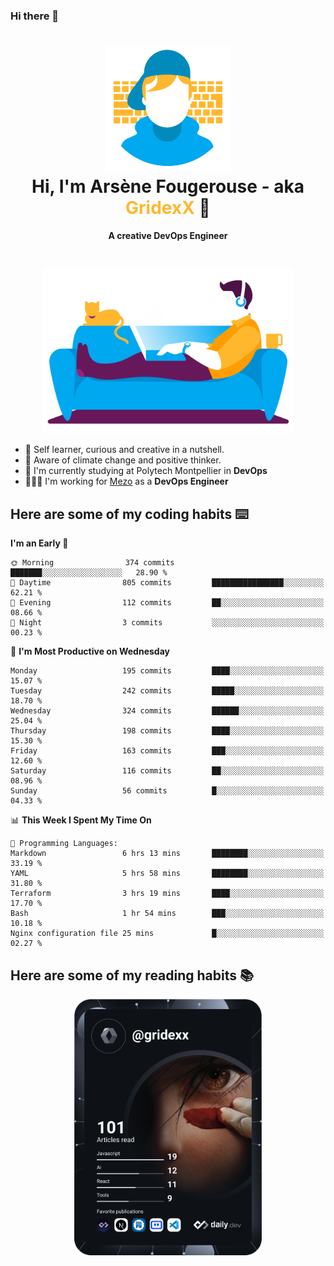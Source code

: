 ### Hi there 👋

<!--
**GridexX/gridexx** is a ✨ _special_ ✨ repository because its `README.md` (this file) appears on your GitHub profile.

Here are some ideas to get you started:

- 🔭 I’m currently working on ...
- 🌱 I’m currently learning ...
- 👯 I’m looking to collaborate on ...
- 🤔 I’m looking for help with ...
- 💬 Ask me about ...
- 📫 How to reach me: ...
- 😄 Pronouns: ...
- ⚡ Fun fact: ...
-->


<!-- Header -->
<h1 align="center">
  <img src="./images/user_profile.png" width="200">
  <br>
  Hi, I'm Arsène Fougerouse - aka <span style="color:#ffb72e">GridexX</span> 👋
</h1>


<p align="center">
  <b>A creative DevOps Engineer </b>
</p>
<br/>
<p align="center">
  <img src="./images/man_couch.png" width="400">
</p>

- 🎨 Self learner, curious and creative in a nutshell. 
- 🌱 Aware of climate change and positive thinker.
- 📕 I'm currently studying at Polytech Montpellier in **DevOps**
- 👨🏻‍💻 I'm working for [Mezo](https://meso-lr.umontpellier.fr/) as a **DevOps Engineer**


## Here are some of my coding habits ⌨️

<!-- Add a section about tech and Ops stack
  Like this one : https://github.com/Xanthus58#-tech-stack
-->
<!--START_SECTION:waka-->
**I'm an Early 🐤** 

```text
🌞 Morning                374 commits         ███████░░░░░░░░░░░░░░░░░░   28.90 % 
🌆 Daytime                805 commits         ████████████████░░░░░░░░░   62.21 % 
🌃 Evening                112 commits         ██░░░░░░░░░░░░░░░░░░░░░░░   08.66 % 
🌙 Night                  3 commits           ░░░░░░░░░░░░░░░░░░░░░░░░░   00.23 % 
```
📅 **I'm Most Productive on Wednesday** 

```text
Monday                   195 commits         ████░░░░░░░░░░░░░░░░░░░░░   15.07 % 
Tuesday                  242 commits         █████░░░░░░░░░░░░░░░░░░░░   18.70 % 
Wednesday                324 commits         ██████░░░░░░░░░░░░░░░░░░░   25.04 % 
Thursday                 198 commits         ████░░░░░░░░░░░░░░░░░░░░░   15.30 % 
Friday                   163 commits         ███░░░░░░░░░░░░░░░░░░░░░░   12.60 % 
Saturday                 116 commits         ██░░░░░░░░░░░░░░░░░░░░░░░   08.96 % 
Sunday                   56 commits          █░░░░░░░░░░░░░░░░░░░░░░░░   04.33 % 
```


📊 **This Week I Spent My Time On** 

```text
💬 Programming Languages: 
Markdown                 6 hrs 13 mins       ████████░░░░░░░░░░░░░░░░░   33.19 % 
YAML                     5 hrs 58 mins       ████████░░░░░░░░░░░░░░░░░   31.80 % 
Terraform                3 hrs 19 mins       ████░░░░░░░░░░░░░░░░░░░░░   17.70 % 
Bash                     1 hr 54 mins        ███░░░░░░░░░░░░░░░░░░░░░░   10.18 % 
Nginx configuration file 25 mins             █░░░░░░░░░░░░░░░░░░░░░░░░   02.27 % 
```


<!--END_SECTION:waka-->

## Here are some of my reading habits 📚
<div  align="center">
  <img src="./images/devcard.svg" width="300">
</div>
